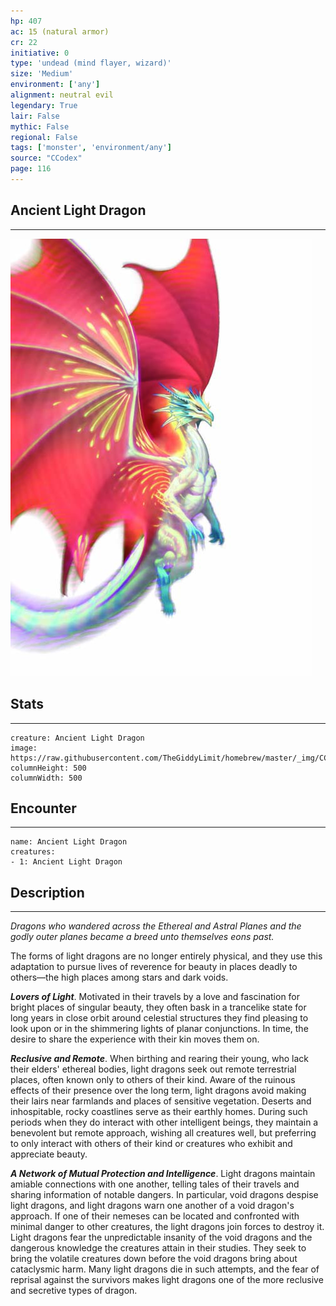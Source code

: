 ```yaml
---
hp: 407
ac: 15 (natural armor)
cr: 22
initiative: 0
type: 'undead (mind flayer, wizard)'    
size: 'Medium'
environment: ['any']
alignment: neutral evil
legendary: True
lair: False
mythic: False
regional: False
tags: ['monster', 'environment/any']
source: "CCodex"
page: 116
---
```


## Ancient Light Dragon
---

![|600](https://raw.githubusercontent.com/TheGiddyLimit/homebrew/master/_img/CCodex/ancientlightdragon.jpg)

## Stats
---

```statblock
creature: Ancient Light Dragon
image: https://raw.githubusercontent.com/TheGiddyLimit/homebrew/master/_img/CCodex/ancientlightdragon_token.png
columnHeight: 500
columnWidth: 500
```

## Encounter
---

```encounter-table
name: Ancient Light Dragon
creatures:
- 1: Ancient Light Dragon
```

## Description
---
_Dragons who wandered across the Ethereal and Astral Planes and the godly outer planes became a breed unto themselves eons past._

The forms of light dragons are no longer entirely physical, and they use this adaptation to pursue lives of reverence for beauty in places deadly to others—the high places among stars and dark voids.

**_Lovers of Light_**. Motivated in their travels by a love and fascination for bright places of singular beauty, they often bask in a trancelike state for long years in close orbit around celestial structures they find pleasing to look upon or in the shimmering lights of planar conjunctions. In time, the desire to share the experience with their kin moves them on.


**_Reclusive and Remote_**. When birthing and rearing their young, who lack their elders' ethereal bodies, light dragons seek out remote terrestrial places, often known only to others of their kind. Aware of the ruinous effects of their presence over the long term, light dragons avoid making their lairs near farmlands and places of sensitive vegetation. Deserts and inhospitable, rocky coastlines serve as their earthly homes.
During such periods when they do interact with other intelligent beings, they maintain a benevolent but remote approach, wishing all creatures well, but preferring to only interact with others of their kind or creatures who exhibit and appreciate beauty.


**_A Network of Mutual Protection and Intelligence_**. Light dragons maintain amiable connections with one another, telling tales of their travels and sharing information of notable dangers. In particular, void dragons despise light dragons, and light dragons warn one another of a void dragon's approach. If one of their nemeses can be located and confronted with minimal danger to other creatures, the light dragons join forces to destroy it. Light dragons fear the unpredictable insanity of the void dragons and the dangerous knowledge the creatures attain in their studies. They seek to bring the volatile creatures down before the void dragons bring about cataclysmic harm. Many light dragons die in such attempts, and the fear of reprisal against the survivors makes light dragons one of the more reclusive and secretive types of dragon.






